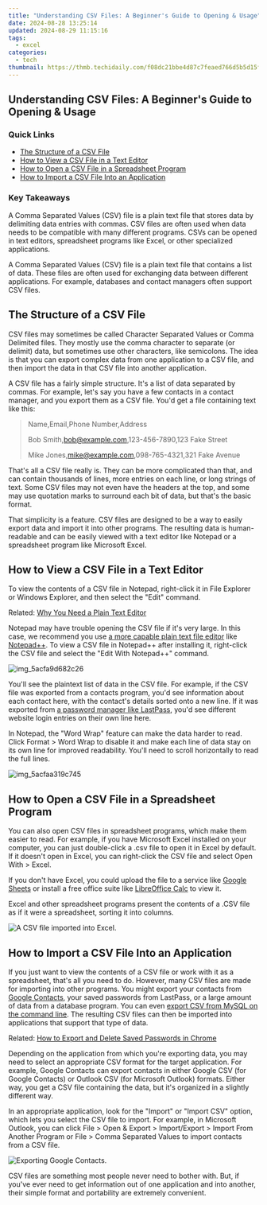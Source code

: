 ```yaml
---
title: "Understanding CSV Files: A Beginner's Guide to Opening & Usage"
date: 2024-08-28 13:25:14
updated: 2024-08-29 11:15:16
tags:
  - excel
categories:
  - tech
thumbnail: https://thmb.techidaily.com/f08dc21bbe4d87c7feaed766d5b5d15f455fe6dbdb0f91708d2d1f403ab43196.jpg
---
```


## Understanding CSV Files: A Beginner's Guide to Opening & Usage

### Quick Links

* [The Structure of a CSV File](https://twitter-videos.techidaily.com/updated-directly-delivering-tiktok-videos-to-twitters-feed-for-2024/)
* [How to View a CSV File in a Text Editor](https://facebook-video-footage.techidaily.com/new-in-2024-decoding-the-payment-structure-on-youtube/)
* [How to Open a CSV File in a Spreadsheet Program](https://tech-savvy.techidaily.com/abbyy-enhances-eucon-efficiency-through-advanced-automatic-document-handling/)
* [How to Import a CSV File Into an Application](https://digital-screen-recording.techidaily.com/2024-approved-speak-and-record-iphone-voice-memo-basics/)

### Key Takeaways

 A Comma Separated Values (CSV) file is a plain text file that stores data by delimiting data entries with commas. CSV files are often used when data needs to be compatible with many different programs. CSVs can be opened in text editors, spreadsheet programs like Excel, or other specialized applications.

 A Comma Separated Values (CSV) file is a plain text file that contains a list of data. These files are often used for exchanging data between different applications. For example, databases and contact managers often support CSV files.

##  The Structure of a CSV File

 CSV files may sometimes be called Character Separated Values or Comma Delimited files. They mostly use the comma character to separate (or delimit) data, but sometimes use other characters, like semicolons. The idea is that you can export complex data from one application to a CSV file, and then import the data in that CSV file into another application.

 A CSV file has a fairly simple structure. It's a list of data separated by commas. For example, let's say you have a few contacts in a contact manager, and you export them as a CSV file. You'd get a file containing text like this:

> Name,Email,Phone Number,Address
> 
> Bob Smith,bob@example.com,123-456-7890,123 Fake Street
> 
> Mike Jones,mike@example.com,098-765-4321,321 Fake Avenue

 That's all a CSV file really is. They can be more complicated than that, and can contain thousands of lines, more entries on each line, or long strings of text. Some CSV files may not even have the headers at the top, and some may use quotation marks to surround each bit of data, but that's the basic format.

 That simplicity is a feature. CSV files are designed to be a way to easily export data and import it into other programs. The resulting data is human-readable and can be easily viewed with a text editor like Notepad or a spreadsheet program like Microsoft Excel.

##  How to View a CSV File in a Text Editor

 To view the contents of a CSV file in Notepad, right-click it in File Explorer or Windows Explorer, and then select the "Edit" command.

Related: [Why You Need a Plain Text Editor](https://android-pokemon-go.techidaily.com/top-15-augmented-reality-games-like-pokemon-go-to-play-on-lava-yuva-3-drfone-by-drfone-virtual-android/) 

 Notepad may have trouble opening the CSV file if it's very large. In this case, we recommend you use [a more capable plain text file editor](https://android-pokemon-go.techidaily.com/top-15-augmented-reality-games-like-pokemon-go-to-play-on-lava-yuva-3-drfone-by-drfone-virtual-android/) like [Notepad++](https://notepad-plus-plus.org/). To view a CSV file in Notepad++ after installing it, right-click the CSV file and select the "Edit With Notepad++" command.

![img_5acfa9d682c26](https://static1.howtogeekimages.com/wordpress/wp-content/uploads/2018/04/img_5acfa9d682c26.png) 

 You'll see the plaintext list of data in the CSV file. For example, if the CSV file was exported from a contacts program, you'd see information about each contact here, with the contact's details sorted onto a new line. If it was exported from [a password manager like LastPass](https://easy-unlock-android.techidaily.com/unlock-your-realme-gt-5-pro-phone-with-ease-the-3-best-lock-screen-removal-tools-by-drfone-android/), you'd see different website login entries on their own line here.

 In Notepad, the "Word Wrap" feature can make the data harder to read. Click Format > Word Wrap to disable it and make each line of data stay on its own line for improved readability. You'll need to scroll horizontally to read the full lines.

![img_5acfaa319c745](https://static1.howtogeekimages.com/wordpress/wp-content/uploads/2018/04/img_5acfaa319c745.png) 

##  How to Open a CSV File in a Spreadsheet Program

 You can also open CSV files in spreadsheet programs, which make them easier to read. For example, if you have Microsoft Excel installed on your computer, you can just double-click a .csv file to open it in Excel by default. If it doesn't open in Excel, you can right-click the CSV file and select Open With > Excel.

 If you don't have Excel, you could upload the file to a service like [Google Sheets](https://www.google.com/sheets/about/) or install a free office suite like [LibreOffice Calc](https://www.libreoffice.org/) to view it.

 Excel and other spreadsheet programs present the contents of a .CSV file as if it were a spreadsheet, sorting it into columns.

![A CSV file imported into Excel.](https://static1.howtogeekimages.com/wordpress/wp-content/uploads/2018/04/new-excel-screenshot.png) 

##  How to Import a CSV File Into an Application

 If you just want to view the contents of a CSV file or work with it as a spreadsheet, that's all you need to do. However, many CSV files are made for importing into other programs. You might export your contacts from [Google Contacts](https://common-error.techidaily.com/how-to-troubleshoot-and-fix-the-dreaded-minecraft-error-code-amoeba/), your saved passwords from LastPass, or a large amount of data from a database program. You can even [export CSV from MySQL on the command line](https://instagram-clips.techidaily.com/updated-2024-approved-instagram-pro-tips-10-crucial-tools-to-increase-followers/). The resulting CSV files can then be imported into applications that support that type of data.

Related: [How to Export and Delete Saved Passwords in Chrome](https://android-pokemon-go.techidaily.com/a-working-guide-for-pachirisu-pokemon-go-map-on-nokia-g310-drfone-by-drfone-virtual-android/) 

 Depending on the application from which you're exporting data, you may need to select an appropriate CSV format for the target application. For example, Google Contacts can export contacts in either Google CSV (for Google Contacts) or Outlook CSV (for Microsoft Outlook) formats. Either way, you get a CSV file containing the data, but it's organized in a slightly different way.

 In an appropriate application, look for the "Import" or "Import CSV" option, which lets you select the CSV file to import. For example, in Microsoft Outlook, you can click File > Open & Export > Import/Export > Import From Another Program or File > Comma Separated Values to import contacts from a CSV file.

![Exporting Google Contacts.](https://static1.howtogeekimages.com/wordpress/wp-content/uploads/2018/04/img_5acfa8f9f0135.png) 

 CSV files are something most people never need to bother with. But, if you've ever need to get information out of one application and into another, their simple format and portability are extremely convenient.

<ins class="adsbygoogle"
     style="display:block"
     data-ad-format="autorelaxed"
     data-ad-client="ca-pub-7571918770474297"
     data-ad-slot="1223367746"></ins>



<ins class="adsbygoogle"
     style="display:block"
     data-ad-client="ca-pub-7571918770474297"
     data-ad-slot="8358498916"
     data-ad-format="auto"
     data-full-width-responsive="true"></ins>
